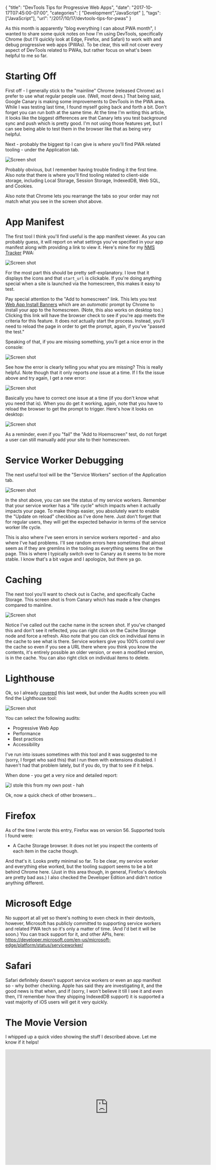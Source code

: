 {
	"title": "DevTools Tips for Progressive Web Apps",
	"date": "2017-10-17T07:45:00-07:00",
	"categories": [
		"Development","JavaScript"
	],
	"tags": ["JavaScript"],
	"url": "/2017/10/17/devtools-tips-for-pwas"
}

As this month is apparently "blog everything I can about PWA month", I wanted to share some quick notes on how I'm using DevTools, specifically Chrome (but I'll quickly look at Edge, Firefox, and Safari) to work with and debug progressive web apps (PWAs). To be clear, this will not cover every aspect of DevTools related to PWAs, but rather focus on what's been helpful to me so far.

Starting Off
===

First off - I generally stick to the "mainline" Chrome (released Chrome) as I prefer to use what regular people use. (Well, most devs.) That being said, Google Canary is making some improvements to DevTools in the PWA area. While I was testing last time, I found myself going back and forth a bit. Don't forget you can run both at the same time. At the time I'm writing this article, it looks like the biggest differences are that Canary lets you test background sync and push which is pretty good. I'm not using those features yet, but I can see being able to test them in the browser like that as being very helpful.

Next - probably the biggest tip I can give is *where* you'll find PWA related tooling - under the Application tab.

<img src="https://static.raymondcamden.com/images/2017/10/pwadt1.jpg" class="imgborder" alt="Screen shot">

Probably obvious, but I remember having trouble finding it the first time. Also note that there is where you'll find tooling related to client-side storage, including Local Storage, Session Storage, IndexedDB, Web SQL, and Cookies.

Also note that Chrome lets you rearrange the tabs so your order may not match what you see in the screen shot above.

App Manifest
===

The first tool I think you'll find useful is the app manifest viewer. As you can probably guess, it will report on what settings you've specified in your app manifest along with providing a link to view it. Here's mine for my [NMS Tracker](https://cfjedimaster.github.io/nomanssky/client/index.html) PWA:

<img src="https://static.raymondcamden.com/images/2017/10/pwadt2.jpg" class="imgborder" alt="Screen shot">

For the most part this should be pretty self-explanatory. I love that it displays the icons and that `start_url` is clickable. If you're doing anything special when a site is launched via the homescreen, this makes it easy to test.

Pay special attention to the "Add to homescreen" link. This lets you test [Web App Install Banners](https://developers.google.com/web/fundamentals/engage-and-retain/app-install-banners/) which are an *automatic* prompt by Chrome to install your app to the homescreen. (Note, this also works on desktop too.) Clicking this link will have the browser check to see if you're app meets the criteria for this feature. It does *not* actually start the process. Instead, you'll need to reload the page in order to get the prompt, again, if you've "passed the test."

Speaking of that, if you are missing something, you'll get a nice error in the console:

<img src="https://static.raymondcamden.com/images/2017/10/pwadt3.jpg" class="imgborder" alt="Screen shot">

See how the error is clearly telling you what you are missing? This is really helpful. Note though that it only reports *one* issue at a time. If I fix the issue above and try again, I get a new error:

<img src="https://static.raymondcamden.com/images/2017/10/pwadt4.jpg" class="imgborder" alt="Screen shot">

Basically you have to correct one issue at a time (if you don't know what you need that is). When you do get it working, again, note that you have to reload the browser to get the prompt to trigger. Here's how it looks on desktop:

<img src="https://static.raymondcamden.com/images/2017/10/pwadt5.jpg" class="imgborder" alt="Screen shot">

As a reminder, even if you "fail" the "Add to Hoemscreen" test, do not forget a user can still manually add your site to their homescreen.

Service Worker Debugging
===

The next useful tool will be the "Service Workers" section of the Application tab.

<img src="https://static.raymondcamden.com/images/2017/10/pwadt6a.jpg" class="imgborder" alt="Screen shot">

In the shot above, you can see the status of my service workers. Remember that your service worker has a "life cycle" which impacts when it actually impacts your page. To make things easier, you absolutely want to enable the "Update on reload" checkbox as I've done here. Just don't forget that for regular users, they will get the expected behavior in terms of the service worker life cycle. 

This is also where I've seen errors in service workers reported - and also where I've had problems. I'll see random errors here sometimes that almost seem as if they are gremlins in the tooling as everything seems fine on the page. This is where I typically switch over to Canary as it seems to be more stable. I know that's a bit vague and I apologize, but there ya go.

Caching
===

The next tool you'll want to check out is Cache, and specifically Cache Storage. This screen shot is from Canary which has made a few changes compared to mainline. 

<img src="https://static.raymondcamden.com/images/2017/10/pwadt7.jpg" class="imgborder" alt="Screen shot">

Notice I've called out the cache name in the screen shot. If you've changed this and don't see it reflected, you can right click on the Cache Storage node and force a refresh. Also note that you can click on individual items in the cache to see what is there. Service workers give you 100% control over the cache so even if you see a URL there where you think you know the contents, it's entirely possible an older version, or even a modified version, is in the cache. You can also right click on individual items to delete.

Lighthouse
===

Ok, so I already [covered](https://www.raymondcamden.com/2017/10/13/some-pwa-tips/) this last week, but under the Audits screen you will find the Lighthouse tool:

<img src="https://static.raymondcamden.com/images/2017/10/pwadt8.jpg" class="imgborder" alt="Screen shot">

You can select the following audits:

* Progressive Web App
* Performance
* Best practices
* Accessibility

I've run into issues sometimes with this tool and it was suggested to me (sorry, I forget who said this) that I run them with extensions disabled. I haven't had that problem lately, but if you do, try that to see if it helps.

When done - you get a very nice and detailed report:

<img src="https://static.raymondcamden.com/images/2017/10/pwa13_1.jpg" class="imgborder" alt="I stole this from my own post - hah">

Ok, now a quick check of other browsers...

Firefox
===

As of the time I wrote this entry, Firefox was on version 56. Supported tools I found were:

* A Cache Storage browser. It does not let you inspect the contents of each item in the cache though.

And that's it. Looks pretty minimal so far. To be clear, my service worker and everything else worked, but the tooling support seems to be a bit behind Chrome here. (Just in this area though, in general, Firefox's devtools are pretty bad ass.) I also checked the Developer Edition and didn't notice anything different. 

Microsoft Edge
===

No support at all yet so there's nothing to even check in their devtools, however, Microsoft has publicly committed to supporting service workers and related PWA tech so it's only a matter of time. (And I'd bet it will be soon.) You can track support for it, and other APIs, here: https://developer.microsoft.com/en-us/microsoft-edge/platform/status/serviceworker/

Safari
===

Safari definitely doesn't support service workers or even an app manifest so - why bother checking. Apple has said they are investigating it, and the good news is that when, and if (sorry, I won't believe it till I see it and even then, I'll remember how they shipping IndexedDB support) it is supported a vast majority of iOS users will get it very quickly.

The Movie Version
===

I whipped up a quick video showing the stuff I described above. Let me know if it helps!

<iframe width="640" height="360" src="https://www.youtube.com/embed/9DJGSUx5SKo?rel=0" frameborder="0" allowfullscreen></iframe>